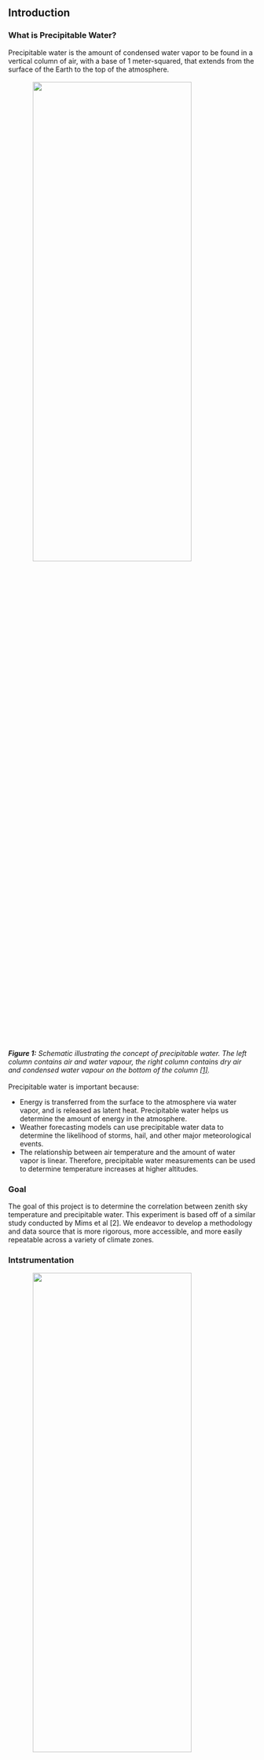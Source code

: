 <a id="top"></a>
<div id="data">
<div class="collapsible">
<div class="collapsible-header">
		<h2>Introduction</h2>
</div>
<div class="panel">
    <h3>What is Precipitable Water?</h3>
    Precipitable water is the amount of condensed water vapor to be found in a vertical column of air, with a base of 1 meter-squared, that 
    extends from the surface of the Earth to the top of the atmosphere. 
    <br><br>
    <img src="../docs/assets/img/tpw_image5.png" width=80% height=50% style="display: block; margin-left: auto; margin-right: auto"></img>
    <br>
    <i><b>Figure 1:</b> Schematic illustrating the concept of precipitable water. The left column contains air and water vapour, 
        the right column contains dry air and condensed water vapour on the bottom of the column <a href="#references">[1]</a>.
    </i>
    <br><br>
    Precipitable water is important because:
    <ul>
        <li> Energy is transferred from the surface to the atmosphere via water vapor, and is released as latent heat. Precipitable water helps
     us determine the amount of energy in the atmosphere. </li>
        <li> Weather forecasting models can use precipitable water data to determine the likelihood of storms, hail, and other major meteorological 
        events. </li> 
        <li> The relationship between air temperature and the amount of water vapor is linear. Therefore, precipitable water measurements can be
        used to determine temperature increases at higher altitudes.
    </ul>
	<h3>Goal</h3>
	The goal of this project is to determine the correlation between
	zenith sky temperature and precipitable water. This experiment
	is based off of a similar study conducted by Mims et al [2]. 
	We endeavor to develop a methodology and data 
	source that is more rigorous, more accessible, and more easily repeatable across a variety of climate zones.
	<h3>Intstrumentation</h3>
    <img src="../docs/assets/img/thermometers.jpg" width=80% height=50% style="display: block; margin-left: auto; margin-right: auto"></img>
    <br>    
	This experiment used three infrared sensors <i>(from left to right)</i>:
	<ol>
		<li>1610 TE</li>
		<li>FLIR i3</li>
		<li>AMES</li>
	</ol>
	The purpose of these sensors is to measure the thermal energy of a
	given area in the atmosphere. The area is determined by the Distance to
	Spot ratio. 
	<br /><br />
    When using the model for your analysis, take the time to fully complete the 
    <code>instruments.txt</code>
	file with the appropriate information. This will assure that the data
	properly corresponds to the labels of the sensors. If there is an entry
	that you are unable to fill, please use NA as a filler. More information 
	regarding the different columns of the <code>instruments.txt</code> will
	be discussed in the Data Format section of this documentation page.
</div></div>
<div id="methods">
<div class="collapsible">
<div class="collapsible-header">
	<h2>Methodology</h2>
</div>
<div class="panel">
<div class="data-format">
    <h3>Setting Guidelines</h3>
    <ol>
        <li>Determine the Scope of the project </li>
        <li>
        <li>
        <li>
        <li> 
    </ol>
</div></div></div></div>

<div id="data">
<div class="collapsible">
<div class="collapsible-header">
	<h2>Data Format</h2>
</div>
<div class="panel">
<div class="data-format">
Using pattern identification, the data format is flexible with few strict requirements. 

</div></div></div></div>

<div id="require">
<div class="collapsible">
<div class="collapsible-header">
	<h2>Requirements</h2>
</div>
<div class="panel">
To satisfy the requirements to execute the script. Run <code>install.sh</code>. 
It will install the system requirements and the R package 
requirements.

<pre lang="bash">
<code>
<inp>$</inp> bash setup.sh
</code>
</pre>
</div></div></div>

<div id="overview">
<div class="collapsible">
<div class="collapsible-header">
	<h2>Overview of the Model</h2>
</div>
<div class="panel">
<b>Please read this section before using the script</b>
<br />
The computational model is enclosed in the script <code>model.r</code>. 
Some of the plot sets are divided into two subcategories: clear sky and overcast. 
This division is used to isolate data where clouds may have interfered with the temperature
measurement. To access the overcast subcategory use the <code>--overcast</code> or <code>-o</code> 
argument.
<br /><br />

<pre lang="bash">
<code>
<inp>$</inp> Rscript model.r --help

usage: model.r [-h] [--save] [--set SET] [--poster] [--dev] [-d] [-o] [-1st] 
               [-i] [-ml]

optional arguments:
  -h, --help          Show this help message and exit
  --save              Saves plots
  --set SET           Select plot sets: 
                          [t]ime series
                          [a]nalytics
                          [c]harts
                          [i]ndividual sensors
  --poster            Produces poster plots
  --dev               Development plots
  -d, --data          Produces two columned dataset including mean temp and PW
  -o, --overcast      Shows time series data for days with overcast condition
	                  (Used with --set [t/a/i])
  -1st, --first_time  Notes for first time users.
  -i, --instrument    Prints out sensor data stored in instruments.txt
</code>
</pre>

<div class="collapsible_1">
<div class="panel">
<h3> 'Time Series' Set Contents </h3>
<pre lang="bash">
<code>
<inp>$</inp> Rscript model.r --set t
<inp>$</inp> Rscript model.r --set t --overcast
</code>
</pre>
<ol>
	<li> Air Temperature Time Series </li>
	<li> Ground Temperature Time Series </li>
	<li> Change in Temperature Time Series </li>
    <li> Precipitable Water Time Series </li>
    <li> Sky Temperature - Precipitable Water Time Series </li>
    <li> Temporal Mean Precipitable Water Time Series </li>
    <li> Locational Mean Precipitable Water Time Series </li>
    <li> Mean Precipitable Water Time Series </li>
   
</ol>
</div></div>

<div class="collapsible_1">
<div class="panel">
<h3> 'Analytics' Set Contents </h3>
<pre lang="bash">
<code>
<inp>$</inp> Rscript model.r --set a
<inp>$</inp> Rscript model.r --set a --overcast
</code>
</pre>

<ol>
	<li> Individual Location PW and Temperature </li>
	<li> Locational Average PW and Temperature </li>
	<li> Total Mean PW and Temperature </li>
	<li> Residual for Total Mean PW and Temperature</li>
</ol>
</div></div>

<div class="collapsible_1">
<div class="panel">
<h3> 'Charts' Set Contents </h3>

<pre lang="bash">
<code>
<inp>$</inp> Rscript model.r --set c
</code>
</pre>

<ol>
	<li> Overcast Condition Percentage (Bar) </li>
</ol>
</div></div>

<div class="collapsible_1">
<div class="panel">
<h3> 'Individual Sensors' Set Contents </h3>

<pre lang="bash">
<code>
<inp>$</inp> Rscript model.r --set i
<inp>$</inp> Rscript model.r --set i --overcast
</code>
</pre>

<ol>
	<li> Sky and Ground Temperature Time Series for each sensor</li>
</ol>
</div></div>

<div id="step">
<div class="collapsible_1">
<div class="panel">
<h3> Step-by-Step usage (Linux)</h3>
<table class="usage">
<tbody>
<tr style="border: 0px;">
	<td>
		<span class="numbered">1</span>
	</td>
	<td>
		Fork, Clone, or Download the repository. 
	</td>
</tr>
<tr>
	<td>
		<span class="numbered">2</span>
	</td>
	<td>
		In your terminal inside of project directory run
		<code>bash install.sh</code>.
	</td>
</tr>
<tr>
	<td>
		<span class="numbered">3</span>
	</td>
	<td>
		Update <code>instruments.txt</code>with the appropriate
		sensor information. 
	</td>
</tr>
<tr>
	<td>
		<span class="numbered">4</span>
	</td>
	<td>
		Update <code>master_data.csv</code> with your collected
		data following the format earlier defined in 
		<a href="#data">Data Format</a>. </li>
	</td>
</tr>
<tr style="border: 0px;">
	<td>
		<span class="numbered">5</span>
	</td>
	<td>
		To view the plots see the above subsections for 
		the appropriate command line arguments. </li>
	</td>
</tr>
</tbody>
</table>
</div></div></div></div></div></div>



<div id="contrib">
<div class="collapsible">
<div class="collapsible-header">
<h2>Contributing to the Research</h2>
</div>
<div class="panel">
If you would like to contribute to this project, visit our <a href="./contrib.html">contribution page</a>.
</div></div></div>

<div id="next">
<div class="collapsible">
<div class="collapsible-header">
<h2>Next Steps</h2>
</div>
<div class="panel">
The future development of this project with regards to the data collection include 
</div></div></div>

<div id="resource">
<div class="collapsible">
<div class="collapsible-header">
    <h2>Resources</h2>
</div>
<div class="panel">
    <ul>
        <li><a href="http://weather.uwyo.edu/upperair/sounding.html" target="_blank">Wyoming Sounding Data</a></li>
    </ul>
</div></div></div>

<div id="references">
<div class="collapsible">
<div class="collapsible-header">
    <h2>References</h2>
</div>
<div class="panel">
</div></div></div>
